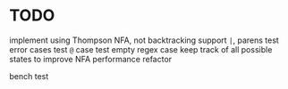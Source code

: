 # TODO

implement using Thompson NFA, not backtracking
support `|`, parens
test error cases
test `@` case
test empty regex case
keep track of all possible states to improve NFA performance
refactor

bench test

